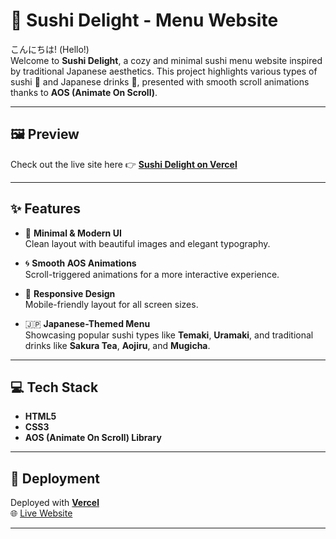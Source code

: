 # 🍣 Sushi Delight - Menu Website

こんにちは! (Hello!)  
Welcome to **Sushi Delight**, a cozy and minimal sushi menu website inspired by traditional Japanese aesthetics. This project highlights various types of sushi 🍙 and Japanese drinks 🍵, presented with smooth scroll animations thanks to **AOS (Animate On Scroll)**.

---

## 🖼️ Preview  
Check out the live site here 👉 [**Sushi Delight on Vercel**](https://sushi-website-tau.vercel.app/)  

---

## ✨ Features

- 🍣 **Minimal & Modern UI**  
  Clean layout with beautiful images and elegant typography.

- 🌀 **Smooth AOS Animations**  
  Scroll-triggered animations for a more interactive experience.

- 📱 **Responsive Design**  
  Mobile-friendly layout for all screen sizes.

- 🇯🇵 **Japanese-Themed Menu**  
  Showcasing popular sushi types like **Temaki**, **Uramaki**, and traditional drinks like **Sakura Tea**, **Aojiru**, and **Mugicha**.

---

## 💻 Tech Stack

- **HTML5**
- **CSS3**
- **AOS (Animate On Scroll) Library**

---

## 🚀 Deployment

Deployed with [**Vercel**](https://vercel.com/)  
🌐 [Live Website](https://sushi-website-tau.vercel.app/)

---
